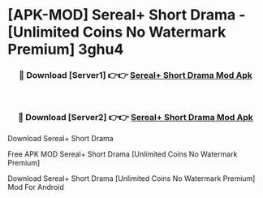 # [APK-MOD] Sereal+ Short Drama - [Unlimited Coins No Watermark Premium] 3ghu4



<div align="center">
<h3>🔴 Download [Server1] 👉👉 <a href="https://momento.my/?title=Sereal+_Short_Drama">Sereal+ Short Drama Mod Apk</a></h3><br>

<h3>🔴 Download [Server2] 👉👉 <a href="https://momento.my/?title=Sereal+_Short_Drama">Sereal+ Short Drama Mod Apk</a></h3>
</div>



Download Sereal+ Short Drama 

Free APK MOD Sereal+ Short Drama [Unlimited Coins No Watermark Premium]

Download Sereal+ Short Drama [Unlimited Coins No Watermark Premium] Mod For Android
